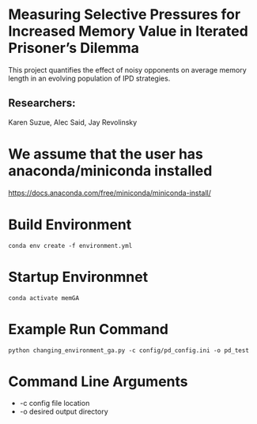 # Measuring Selective Pressures for Increased Memory Value in Iterated Prisoner’s Dilemma
This project quantifies the effect of noisy opponents on average memory length in an evolving population of IPD strategies. 

## Researchers:
Karen Suzue, Alec Said, Jay Revolinsky

# We assume that the user has anaconda/miniconda installed
https://docs.anaconda.com/free/miniconda/miniconda-install/

# Build Environment
```
conda env create -f environment.yml
```

# Startup Environmnet
```
conda activate memGA
```

# Example Run Command
```
python changing_environment_ga.py -c config/pd_config.ini -o pd_test
```

# Command Line Arguments
* -c  config file location
* -o  desired output directory
